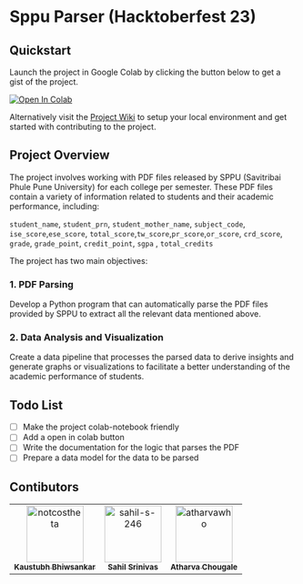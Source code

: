 # Sppu Parser (Hacktoberfest 23) 

## **Quickstart** 
Launch the project in Google Colab by clicking the button below to get a gist of the project.

<a target="_blank" href="https://colab.research.google.com/drive/1Q0_wXCs2qIsuyEAONg1uENe0ABsu89bl?usp=sharing">
  <img src="https://colab.research.google.com/assets/colab-badge.svg" alt="Open In Colab"/>
</a>

 Alternatively visit the [Project Wiki](https://github.com/notcostheta/sppu-parser/wiki/Project-Setup) to setup your local environment and get started with contributing to the project.

## **Project Overview**

The project involves working with PDF files released by SPPU (Savitribai Phule Pune University) for each college per semester. These PDF files contain a variety of information related to students and their academic performance, including:

`student_name`, `student_prn`, `student_mother_name`, `subject_code`, `ise_score`,`ese_score`, `total_score`,`tw_score`,`pr_score`,`or_score`, `crd_score`, `grade`, `grade_point`, `credit_point`, `sgpa` , `total_credits` 

The project has two main objectives:

### **1. PDF Parsing**

Develop a Python program that can automatically parse the PDF files provided by SPPU to extract all the relevant data mentioned above.

### **2. Data Analysis and Visualization**

Create a data pipeline that processes the parsed data to derive insights and generate graphs or visualizations to facilitate a better understanding of the academic performance of students.

## **Todo List**
- [ ] Make the project colab-notebook friendly
- [ ] Add a open in colab button
- [ ] Write the documentation for the logic that parses the PDF
- [ ] Prepare a data model for the data to be parsed

## Contibutors
<!-- readme: collaborators,contributors -start -->
<table>
<tr>
    <td align="center">
        <a href="https://github.com/notcostheta">
            <img src="https://avatars.githubusercontent.com/u/96881080?v=4" width="100;" alt="notcostheta"/>
            <br />
            <sub><b>Kaustubh Bhiwsankar</b></sub>
        </a>
    </td>
    <td align="center">
        <a href="https://github.com/sahil-s-246">
            <img src="https://avatars.githubusercontent.com/u/97866494?v=4" width="100;" alt="sahil-s-246"/>
            <br />
            <sub><b>Sahil Srinivas</b></sub>
        </a>
    </td>
    <td align="center">
        <a href="https://github.com/atharvawho">
            <img src="https://avatars.githubusercontent.com/u/144663394?v=4" width="100;" alt="atharvawho"/>
            <br />
            <sub><b>Atharva Chougale</b></sub>
        </a>
    </td></tr>
</table>
<!-- readme: collaborators,contributors -end -->
